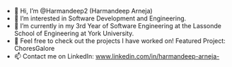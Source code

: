 - 👋 Hi, I’m @Harmandeep2 (Harmandeep Arneja)
- 👀 I’m interested in Software Development and Engineering. 
- 🌱 I’m currently in my 3rd Year of Software Engineering at the Lassonde School of Engineering at York University. 
- 💞️ Feel free to check out the projects I have worked on! Featured Project: ChoresGalore
- 📫 Contact me on LinkedIn: www.linkedin.com/in/harmandeep-arneja-

<!---
Harmandeep2/Harmandeep2 is a ✨ special ✨ repository because its `README.md` (this file) appears on your GitHub profile.
You can click the Preview link to take a look at your changes.
--->
